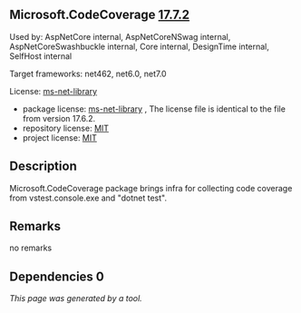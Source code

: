 Microsoft.CodeCoverage [17.7.2](https://www.nuget.org/packages/Microsoft.CodeCoverage/17.7.2)
--------------------

Used by: AspNetCore internal, AspNetCoreNSwag internal, AspNetCoreSwashbuckle internal, Core internal, DesignTime internal, SelfHost internal

Target frameworks: net462, net6.0, net7.0

License: [ms-net-library](../../../../licenses/ms-net-library) 

- package license: [ms-net-library]() , The license file is identical to the file from version 17.6.2.
- repository license: [MIT](https://github.com/microsoft/vstest) 
- project license: [MIT](https://github.com/microsoft/vstest) 

Description
-----------
Microsoft.CodeCoverage package brings infra for collecting code coverage from vstest.console.exe and "dotnet test".

Remarks
-----------
no remarks


Dependencies 0
-----------


*This page was generated by a tool.*